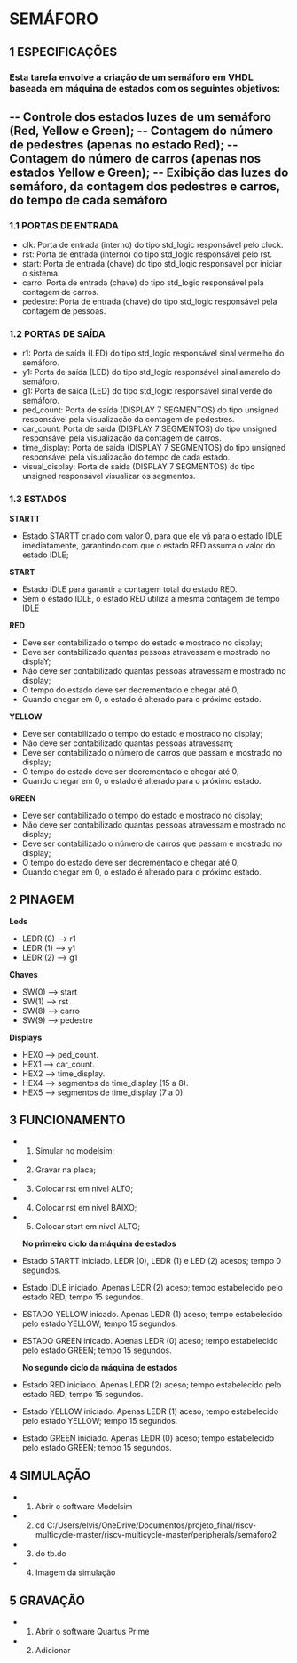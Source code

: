 # SEMÁFORO
## 1 ESPECIFICAÇÕES
### Esta tarefa envolve a criação de um semáforo em VHDL baseada em máquina de estados com os seguintes objetivos:
-- Controle dos estados luzes de um semáforo (Red, Yellow e Green);
-- Contagem do número de pedestres (apenas no estado Red);
-- Contagem do número de carros (apenas nos estados Yellow e Green);
-- Exibição das luzes do semáforo, da contagem dos pedestres e carros, do tempo de cada semáforo
-------------------------------------------------------------------

### 1.1 PORTAS DE ENTRADA
 - clk: Porta de entrada (interno) do tipo std_logic responsável pelo clock. 
 - rst: Porta de entrada (interno) do tipo std_logic responsável pelo rst. 
 - start: Porta de entrada (chave) do tipo std_logic responsável por iniciar o sistema. 
 - carro: Porta de entrada (chave) do tipo std_logic responsável pela contagem de carros. 
 - pedestre: Porta de entrada (chave) do tipo std_logic responsável pela contagem de pessoas. 

### 1.2 PORTAS DE SAÍDA
 - r1: Porta de saída (LED) do tipo std_logic responsável sinal vermelho do semáforo.
 - y1: Porta de saída (LED) do tipo std_logic responsável sinal amarelo do semáforo.
 - g1: Porta de saída (LED) do tipo std_logic responsável sinal verde do semáforo.
 - ped_count: Porta de saída (DISPLAY 7 SEGMENTOS) do tipo unsigned responsável pela visualização da contagem de pedestres.
 - car_count: Porta de saída (DISPLAY 7 SEGMENTOS) do tipo unsigned responsável pela visualização da contagem de carros.
 - time_display: Porta de saída (DISPLAY 7 SEGMENTOS) do tipo unsigned responsável pela visualização do tempo de cada estado.
 - visual_display: Porta de saída (DISPLAY 7 SEGMENTOS) do tipo unsigned responsável visualizar os segmentos.


### 1.3 ESTADOS

**STARTT**
 - Estado STARTT criado com valor 0, para que ele vá para o estado IDLE imediatamente, garantindo com que o estado RED assuma o valor do estado IDLE;

**START**
 - Estado IDLE para garantir a contagem total do estado RED.
 - Sem o estado IDLE, o estado RED utiliza a mesma contagem de tempo IDLE

**RED**
 - Deve ser contabilizado o tempo do estado e mostrado no display;
 - Deve ser contabilizado quantas pessoas atravessam e mostrado no displaY;
 - Não deve ser contabilizado quantas pessoas atravessam e mostrado no display;
 - O tempo do estado deve ser decrementado e chegar até 0;
 - Quando chegar em 0, o estado é alterado para o próximo estado.

**YELLOW**
 - Deve ser contabilizado o tempo do estado e mostrado no display;
 - Não deve  ser contabilizado quantas pessoas atravessam;
 - Deve  ser contabilizado o número de carros que passam e mostrado no display;
 - O tempo do estado deve ser decrementado e chegar até 0;
 - Quando chegar em 0, o estado é alterado para o próximo estado.

**GREEN**
 - Deve ser contabilizado o tempo do estado e mostrado no display;
 - Não deve  ser contabilizado quantas pessoas atravessam e mostrado no display;
 - Deve  ser contabilizado o número de carros que passam e mostrado no display;
 - O tempo do estado deve ser decrementado e chegar até 0;
 - Quando chegar em 0, o estado é alterado para o próximo estado.

## 2 PINAGEM

**Leds**
 - LEDR (0) --> r1
 - LEDR (1) --> y1
 - LEDR (2) --> g1

**Chaves**
 - SW(0) --> start
 - SW(1) --> rst
 - SW(8) --> carro
 - SW(9) --> pedestre

**Displays**

 - HEX0 --> ped_count.
 - HEX1 --> car_count.
 - HEX2 --> time_display.
 - HEX4 --> segmentos de time_display (15 a 8).
 - HEX5 --> segmentos de time_display (7 a 0).

## 3 FUNCIONAMENTO

 - 1) Simular no modelsim;
 - 2) Gravar na placa;
 - 3) Colocar rst em nivel ALTO;
 - 4) Colocar rst em nivel BAIXO;
 - 5) Colocar start em nivel ALTO;

   **No primeiro ciclo da máquina de estados**
 - Estado STARTT iniciado.  LEDR (0), LEDR (1) e LED (2) acesos; tempo 0 segundos.
 - Estado IDLE iniciado.  Apenas LEDR (2) aceso; tempo estabelecido pelo estado RED; tempo 15 segundos.
 - ESTADO YELLOW inicado. Apenas LEDR (1) aceso; tempo estabelecido pelo estado YELLOW; tempo 15 segundos.
 - ESTADO GREEN inicado. Apenas LEDR (0) aceso; tempo estabelecido pelo estado GREEN; tempo 15 segundos.

   **No segundo ciclo da máquina de estados**
 - Estado RED iniciado.  Apenas LEDR (2) aceso; tempo estabelecido pelo estado RED; tempo 15 segundos.
 - Estado YELLOW iniciado.  Apenas LEDR (1) aceso; tempo estabelecido pelo estado YELLOW; tempo 15 segundos.
 - Estado GREEN iniciado.  Apenas LEDR (0) aceso; tempo estabelecido pelo estado GREEN; tempo 15 segundos.

## 4 SIMULAÇÃO
 - 1) Abrir o software Modelsim
 - 2) cd C:/Users/elvis/OneDrive/Documentos/projeto_final/riscv-multicycle-master/riscv-multicycle-master/peripherals/semaforo2
 - 3) do tb.do
 - 4) Imagem da simulação
  
## 5 GRAVAÇÃO
 - 1) Abrir o software Quartus Prime
 - 2) Adicionar






